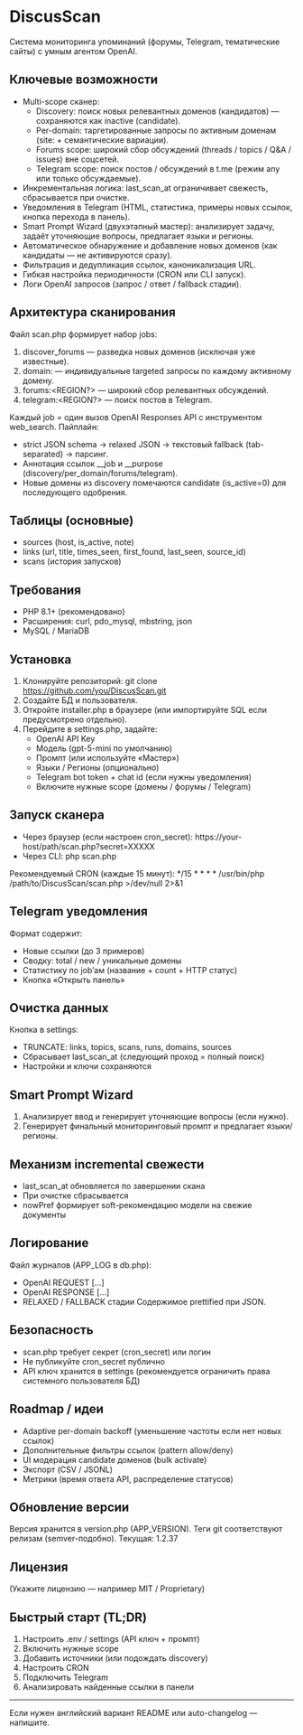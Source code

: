 # DiscusScan

Система мониторинга упоминаний (форумы, Telegram, тематические сайты) с умным агентом OpenAI.

## Ключевые возможности
- Multi-scope сканер:
  - Discovery: поиск новых релевантных доменов (кандидатов) — сохраняются как inactive (candidate).
  - Per-domain: таргетированные запросы по активным доменам (site: + семантические вариации).
  - Forums scope: широкий сбор обсуждений (threads / topics / Q&A / issues) вне соцсетей.
  - Telegram scope: поиск постов / обсуждений в t.me (режим any или только обсуждаемые). 
- Инкрементальная логика: last_scan_at ограничивает свежесть, сбрасывается при очистке.
- Уведомления в Telegram (HTML, статистика, примеры новых ссылок, кнопка перехода в панель).
- Smart Prompt Wizard (двухэтапный мастер): анализирует задачу, задаёт уточняющие вопросы, предлагает языки и регионы.
- Автоматическое обнаружение и добавление новых доменов (как кандидаты — не активируются сразу).
- Фильтрация и дедупликация ссылок, каноникализация URL.
- Гибкая настройка периодичности (CRON или CLI запуск).
- Логи OpenAI запросов (запрос / ответ / fallback стадии).

## Архитектура сканирования
Файл scan.php формирует набор jobs:
1. discover_forums — разведка новых доменов (исключая уже известные).
2. domain:<host> — индивидуальные targeted запросы по каждому активному домену.
3. forums:<REGION?> — широкий сбор релевантных обсуждений.
4. telegram:<REGION?> — поиск постов в Telegram.

Каждый job = один вызов OpenAI Responses API с инструментом web_search. Пайплайн:
- strict JSON schema → relaxed JSON → текстовый fallback (tab-separated) → парсинг.
- Аннотация ссылок __job и __purpose (discovery/per_domain/forums/telegram).
- Новые домены из discovery помечаются candidate (is_active=0) для последующего одобрения.

## Таблицы (основные)
- sources (host, is_active, note)
- links (url, title, times_seen, first_found, last_seen, source_id)
- scans (история запусков)

## Требования
- PHP 8.1+ (рекомендовано)
- Расширения: curl, pdo_mysql, mbstring, json
- MySQL / MariaDB

## Установка
1. Клонируйте репозиторий:
   git clone https://github.com/you/DiscusScan.git
2. Создайте БД и пользователя.
3. Откройте installer.php в браузере (или импортируйте SQL если предусмотрено отдельно).
4. Перейдите в settings.php, задайте:
   - OpenAI API Key
   - Модель (gpt-5-mini по умолчанию)
   - Промпт (или используйте «Мастер»)
   - Языки / Регионы (опционально)
   - Telegram bot token + chat id (если нужны уведомления)
   - Включите нужные scope (домены / форумы / Telegram)

## Запуск сканера
- Через браузер (если настроен cron_secret):
  https://your-host/path/scan.php?secret=XXXXX
- Через CLI:
  php scan.php

Рекомендуемый CRON (каждые 15 минут):
*/15 * * * * /usr/bin/php /path/to/DiscusScan/scan.php >/dev/null 2>&1

## Telegram уведомления
Формат содержит:
- Новые ссылки (до 3 примеров)
- Сводку: total / new / уникальные домены
- Статистику по job’ам (название + count + HTTP статус)
- Кнопка «Открыть панель»

## Очистка данных
Кнопка в settings:
- TRUNCATE: links, topics, scans, runs, domains, sources
- Сбрасывает last_scan_at (следующий проход = полный поиск)
- Настройки и ключи сохраняются

## Smart Prompt Wizard
1. Анализирует ввод и генерирует уточняющие вопросы (если нужно).
2. Генерирует финальный мониторинговый промпт и предлагает языки/регионы.

## Механизм incremental свежести
- last_scan_at обновляется по завершении скана
- При очистке сбрасывается
- nowPref формирует soft-рекомендацию модели на свежие документы

## Логирование
Файл журналов (APP_LOG в db.php):
- OpenAI REQUEST [...]
- OpenAI RESPONSE [...]
- RELAXED / FALLBACK стадии
Содержимое prettified при JSON.

## Безопасность
- scan.php требует секрет (cron_secret) или логин
- Не публикуйте cron_secret публично
- API ключ хранится в settings (рекомендуется ограничить права системного пользователя БД)

## Roadmap / идеи
- Adaptive per-domain backoff (уменьшение частоты если нет новых ссылок)
- Дополнительные фильтры ссылок (pattern allow/deny)
- UI модерация candidate доменов (bulk activate)
- Экспорт (CSV / JSONL)
- Метрики (время ответа API, распределение статусов)

## Обновление версии
Версия хранится в version.php (APP_VERSION). Теги git соответствуют релизам (semver-подобно). Текущая: 1.2.37

## Лицензия
(Укажите лицензию — например MIT / Proprietary)

## Быстрый старт (TL;DR)
1. Настроить .env / settings (API ключ + промпт)
2. Включить нужные scope
3. Добавить источники (или подождать discovery)
4. Настроить CRON
5. Подключить Telegram
6. Анализировать найденные ссылки в панели

---
Если нужен английский вариант README или auto-changelog — напишите.
